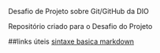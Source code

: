 Desafio de Projeto sobre Git/GitHub da DIO


Repositório criado para o Desafio do Projeto 

##links úteis
[sintaxe basica markdown](https//www.markdownguide.org/basic-syntax/)


